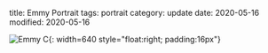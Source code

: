title: Emmy Portrait
tags: portrait
category: update
date: 2020-05-16
modified: 2020-05-16

![Emmy C]({static}/images/DSC_7535.JPG){: width=640 style="float:right; padding:16px"}  
